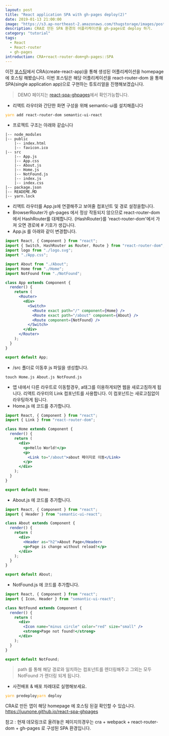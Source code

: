 ```yaml
---
layout: post
title: "React application SPA with gh-pages deploy(2)"
date: 2019-01-13 21:00:00
image: "https://s3.ap-northeast-2.amazonaws.com/thugstorage/images/postcover/craghpage.jpg"
description: CRA로 만든 SPA 환경의 어플리케이션을 gh-pages로 deploy 하기.
category: "tutorial"
tags:
  - React
  - React-router
  - gh-pages
introduction: CRA+react-router-dom+gh-pages::SPA
---
```


이전 [포스팅](https://juunone.github.io/cra-ghpages/)에서 CRA(create-react-app)을 통해
생성된 어플리케이션을 homepage에 호스팅 해봤습니다.
이번 포스팅은 해당 어플리케이션을 react-router-dom 을 통해 SPA(single application app)으로 구현하는 튜토리얼을 진행해보겠습니다.

> DEMO 페이지는
> <a href="https://juunone.github.io/react-spa-ghpages/#/" taget="_blank">react-spa-ghpages</a>에서 확인가능합니다.

- 리액트 라우터와 간단한 화면 구성을 위해 semantic-ui를 설치해줍니다

<pre><code><span style="color:orange">yarn</span> add react-router-dom semantic-ui-react</code></pre>

- 프로젝트 구조는 아래와 같습니다

```
|-- node_modules
|-- public
    |-- index.html
    |-- favicon.ico
|-- src
    |-- App.js
    |-- App.css
    |-- About.js
    |-- Home.js
    |-- NotFound.js
    |-- index.js
    |-- index.css
|-- package.json
|-- READEME.MD
|-- yarn.lock
```

- 리액트 라우터를 App.js에 연결해주고 보여줄 컴포넌트 및 경로 설정을합니다.
- BrowserRouter가 gh-pages 에서 정상 작동되지 않으므로 react-router-dom에서 HashRouter를 대체합니다.
  {HashRouter}를 'react-router-dom'에서 가져 오면 경로에 # 기호가 생깁니다.
- App.js 를 아래와 같이 변경합니다.

```jsx
import React, { Component } from "react";
import { Switch, HashRouter as Router, Route } from "react-router-dom";
import logo from "./logo.svg";
import "./App.css";

import About from "./About";
import Home from "./Home";
import NotFound from "./NotFound";

class App extends Component {
  render() {
    return (
      <Router>
        <div>
          <Switch>
            <Route exact path="/" component={Home} />
            <Route exact path="/about" component={About} />
            <Route component={NotFound} />
          </Switch>
        </div>
      </Router>
    );
  }
}

export default App;
```

- /src 폴더로 이동후 js 파일을 생성합니다.

```
touch Home.js About.js NotFound.js
```

- 앱 내에서 다른 라우트로 이동할경우, a태그를 이용하게되면 웹을 새로고침하게 됩니다.
  리액트 라우터의 Link 컴포넌트를 사용합니다. 이 컴포넌트는 새로고침없이 라우팅하게 됩니다.
- Home.js 에 코드를 추가합니다.

```jsx
import React, { Component } from "react";
import { Link } from "react-router-dom";

class Home extends Component {
  render() {
    return (
      <div>
        <p>Hello World!</p>
        <p>
          <Link to="/about">about 페이지로 이동</Link>
        </p>
      </div>
    );
  }
}

export default Home;
```

- About.js 에 코드를 추가합니다.

```jsx
import React, { Component } from "react";
import { Header } from "semantic-ui-react";

class About extends Component {
  render() {
    return (
      <div>
        <Header as="h2">About Page</Header>
        <p>Page is change without reload!</p>
      </div>
    );
  }
}

export default About;
```

- NotFound.js 에 코드를 추가합니다.

```jsx
import React, { Component } from "react";
import { Icon, Header } from "semantic-ui-react";

class NotFound extends Component {
  render() {
    return (
      <div>
        <Icon name="minus circle" color="red" size="small" />
        <strong>Page not found!</strong>
      </div>
    );
  }
}

export default NotFound;
```

> path 를 통해 해당 경로와 일치하는 컴포넌트를 렌더링해주고 그외는 모두 NotFound 가 렌더링 되게 됩니다.

- 사전배포 & 배포 차례대로 실행해보세요.

<pre><code><span style="color:orange">yarn</span> predeploy</code><code><span style="color:orange">yarn</span> deploy</code></pre>

CRA로 만든 앱이 해당 homepage 에 호스팅 된걸 확인할 수 있습니다. <a href="https://juunone.github.io/react-spa-ghpages" target="\_blank">https://juunone.github.io/react-spa-ghpages</a>

참고 : 현재 데모링크로 올려놓은 페이지의경우는 cra + webpack + react-router-dom + gh-pages 로 구성된
SPA 환경입니다.

